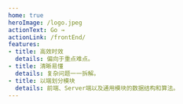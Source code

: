 ```yaml
---
home: true
heroImage: /logo.jpeg
actionText: Go →
actionLink: /frontEnd/
features:
- title: 高效时效
  details: 偏向于重点难点。
- title: 清晰易懂
  details: 复杂问题一一拆解。
- title: 以端划分模块
  details: 前端、Server端以及通用模块的数据结构和算法。
---
```

